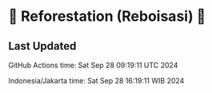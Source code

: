 
# 🌳 Reforestation (Reboisasi) 🌲

## Last Updated

GitHub Actions time: Sat Sep 28 09:19:11 UTC 2024

Indonesia/Jakarta time: Sat Sep 28 16:19:11 WIB 2024
